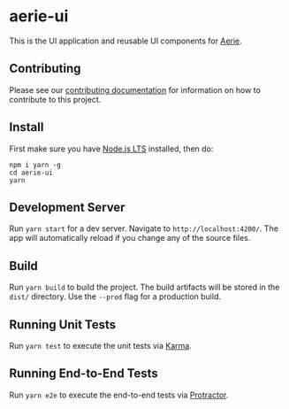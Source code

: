 # aerie-ui

This is the UI application and reusable UI components for [Aerie](https://github.jpl.nasa.gov/MPS/aerie).

## Contributing

Please see our [contributing documentation](./CONTRIBUTING.md) for information on how to contribute to this project.

## Install

First make sure you have [Node.js LTS](https://nodejs.org/) installed, then do:

```
npm i yarn -g
cd aerie-ui
yarn
```

## Development Server

Run `yarn start` for a dev server. Navigate to `http://localhost:4200/`. The app will automatically reload if you change any of the source files.

## Build

Run `yarn build` to build the project. The build artifacts will be stored in the `dist/` directory. Use the `--prod` flag for a production build.

## Running Unit Tests

Run `yarn test` to execute the unit tests via [Karma](https://karma-runner.github.io).

## Running End-to-End Tests

Run `yarn e2e` to execute the end-to-end tests via [Protractor](http://www.protractortest.org/).
